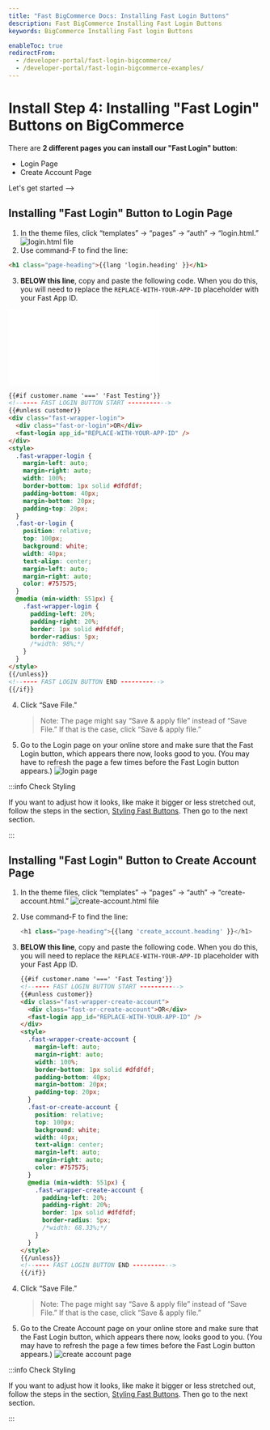 ```yaml
---
title: "Fast BigCommerce Docs: Installing Fast Login Buttons"
description: Fast BigCommerce Installing Fast Login Buttons
keywords: BigCommerce Installing Fast login Buttons

enableToc: true
redirectFrom:
  - /developer-portal/fast-login-bigcommerce/
  - /developer-portal/fast-login-bigcommerce-examples/
---
```


# Install Step 4: Installing "Fast Login" Buttons on BigCommerce

There are **2 different pages you can install our "Fast Login" button**:

- Login Page
- Create Account Page

Let's get started -->

## Installing "Fast Login" Button to Login Page

1. In the theme files, click “templates” → “pages” → “auth” → “login.html.”
   <img alt="login.html file" src="./images/image6.png"/>
2. Use command-F to find the line:

```html
<h1 class="page-heading">{{lang 'login.heading' }}</h1>
```

3. **BELOW this line**, copy and paste the following code. When you do this, you will need to replace the `REPLACE-WITH-YOUR-APP-ID` placeholder with your Fast App ID.

<embed src="/reusables/for-developers/_fast_app_id.md" />

```html
{{#if customer.name '===' 'Fast Testing'}}
<!------ FAST LOGIN BUTTON START ----------->
{{#unless customer}}
<div class="fast-wrapper-login">
  <div class="fast-or-login">OR</div>
  <fast-login app_id="REPLACE-WITH-YOUR-APP-ID" />
</div>
<style>
  .fast-wrapper-login {
    margin-left: auto;
    margin-right: auto;
    width: 100%;
    border-bottom: 1px solid #dfdfdf;
    padding-bottom: 40px;
    margin-bottom: 20px;
    padding-top: 20px;
  }
  .fast-or-login {
    position: relative;
    top: 100px;
    background: white;
    width: 40px;
    text-align: center;
    margin-left: auto;
    margin-right: auto;
    color: #757575;
  }
  @media (min-width: 551px) {
    .fast-wrapper-login {
      padding-left: 20%;
      padding-right: 20%;
      border: 1px solid #dfdfdf;
      border-radius: 5px;
      /*width: 98%;*/
    }
  }
</style>
{{/unless}}
<!------ FAST LOGIN BUTTON END ----------->
{{/if}}
```

4. Click “Save File.”

   > Note: The page might say “Save & apply file” instead of “Save File.” If that is the case, click “Save & apply file.”

5. Go to the Login page on your online store and make sure that the Fast Login button, which appears there now, looks good to you. (You may have to refresh the page a few times before the Fast Login button appears.)
   <img alt="login page" src="./images/image27.png"/>

:::info Check Styling

If you want to adjust how it looks, like make it bigger or less stretched out, follow the steps in the section, [Styling Fast Buttons](/developer-portal/for-developers/bigcommerce/customization/custom-styling/). Then go to the next section.

:::

## Installing "Fast Login" Button to Create Account Page

1. In the theme files, click “templates” → “pages” → “auth” → “create-account.html.”
   <img alt="create-account.html file" src="./images/image15.png"/>
2. Use command-F to find the line:
   ```javascript
   <h1 class="page-heading">{{lang 'create_account.heading' }}</h1>
   ```
3. **BELOW this line**, copy and paste the following code. When you do this, you will need to replace the `REPLACE-WITH-YOUR-APP-ID` placeholder with your Fast App ID.

   ```html
   {{#if customer.name '===' 'Fast Testing'}}
   <!------ FAST LOGIN BUTTON START ----------->
   {{#unless customer}}
   <div class="fast-wrapper-create-account">
     <div class="fast-or-create-account">OR</div>
     <fast-login app_id="REPLACE-WITH-YOUR-APP-ID" />
   </div>
   <style>
     .fast-wrapper-create-account {
       margin-left: auto;
       margin-right: auto;
       width: 100%;
       border-bottom: 1px solid #dfdfdf;
       padding-bottom: 40px;
       margin-bottom: 20px;
       padding-top: 20px;
     }
     .fast-or-create-account {
       position: relative;
       top: 100px;
       background: white;
       width: 40px;
       text-align: center;
       margin-left: auto;
       margin-right: auto;
       color: #757575;
     }
     @media (min-width: 551px) {
       .fast-wrapper-create-account {
         padding-left: 20%;
         padding-right: 20%;
         border: 1px solid #dfdfdf;
         border-radius: 5px;
         /*width: 68.33%;*/
       }
     }
   </style>
   {{/unless}}
   <!------ FAST LOGIN BUTTON END ----------->
   {{/if}}
   ```

4. Click “Save File.”
   > Note: The page might say “Save & apply file” instead of “Save File.” If that is the case, click “Save & apply file.”
5. Go to the Create Account page on your online store and make sure that the Fast Login button, which appears there now, looks good to you. (You may have to refresh the page a few times before the Fast Login button appears.)
   <img alt="create account page" src="./images/image36.png"/>

:::info Check Styling

If you want to adjust how it looks, like make it bigger or less stretched out, follow the steps in the section, [Styling Fast Buttons](/developer-portal/for-developers/bigcommerce/customization/custom-styling/). Then go to the next section.

:::
